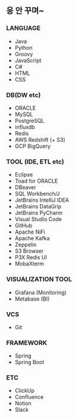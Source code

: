 ## 응 안 꾸며~

### LANGUAGE
* Java
* Python
* Groovy
* JavaScript
* C#
* HTML
* CSS

### DB(DW etc)
* ORACLE
* MySQL
* PostgreSQL
* influxdb
* Redis
* AWS Redshift (+ S3)
* GCP BigQuery

### TOOL (IDE, ETL etc)
* Eclipse
* Toad for ORACLE
* DBeaver
* SQL Workbench/J
* JetBrains IntelliJ IDEA
* JetBrains DataGrip
* JetBrains PyCharm
* Visual Studio Code
* GitHub
* Apache NiFi
* Apache Kafka
* Zeppelin
* S3 Browser
* P3X Redis UI
* MobaXterm

### VISUALIZATION TOOL
* Grafana (Monitoring)
* Metabase (BI)

### VCS
* Git

### FRAMEWORK
* Spring
* Spring Boot

### ETC
* ClickUp
* Confluence
* Notion
* Slack

<!--
**geundu/geundu** is a ✨ _special_ ✨ repository because its `README.md` (this file) appears on your GitHub profile.

Here are some ideas to get you started:

- 🔭 I’m currently working on ...
- 🌱 I’m currently learning ...
- 👯 I’m looking to collaborate on ...
- 🤔 I’m looking for help with ...
- 💬 Ask me about ...
- 📫 How to reach me: ...
- 😄 Pronouns: ...
- ⚡ Fun fact: ...
-->

